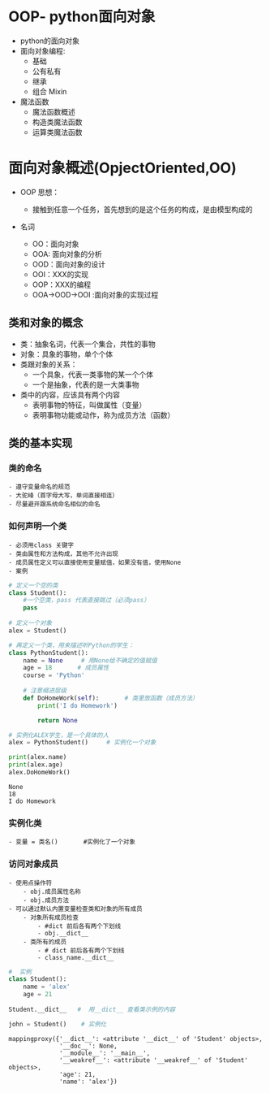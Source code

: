 
#  OOP- python面向对象
- python的面向对象
- 面向对象编程:
    - 基础
    - 公有私有
    - 继承
    - 组合 Mixin
 - 魔法函数
    - 魔法函数概述
    - 构造类魔法函数
    - 运算类魔法函数


# 面向对象概述(OpjectOriented,OO)
- OOP 思想：

    - 接触到任意一个任务，首先想到的是这个任务的构成，是由模型构成的
        
- 名词
    - OO：面向对象
    - OOA: 面向对象的分析
    - OOD：面向对象的设计
    - OOI：XXX的实现
    - OOP：XXX的编程
    - OOA->OOD->OOI :面向对象的实现过程
    
    
##  类和对象的概念
- 类：抽象名词，代表一个集合，共性的事物
- 对象：具象的事物，单个个体
- 类跟对象的关系：
    - 一个具象，代表一类事物的某一个个体
    - 一个是抽象，代表的是一大类事物
- 类中的内容，应该具有两个内容
    - 表明事物的特征，叫做属性（变量）
    - 表明事物功能或动作，称为成员方法（函数）
    
    
## 类的基本实现
### 类的命名
    - 遵守变量命名的规范
    - 大驼峰（首字母大写，单词直接相连）
    - 尽量避开跟系统命名相似的命名
### 如何声明一个类
    - 必须用class 关键字
    - 类由属性和方法构成，其他不允许出现
    - 成员属性定义可以直接使用变量赋值，如果没有值，使用None
    - 案例


```python
# 定义一个空的类
class Student():
    #一个空类，pass 代表直接跳过（必须pass）
    pass
    
# 定义一个对象
alex = Student()

# 再定义一个类，用来描述听Python的学生：
class PythonStudent():
    name = None     # 用None给不确定的值赋值
    age = 18       # 成员属性
    course = 'Python'
    
    # 注意缩进层级
    def DoHomeWork(self):       # 类里放函数（成员方法）
        print('I do Homework')

        return None 

# 实例化ALEX学生，是一个具体的人
alex = PythonStudent()     # 实例化一个对象 

print(alex.name)
print(alex.age)
alex.DoHomeWork()
```

    None
    18
    I do Homework
    

### 实例化类
    - 变量 = 类名()       #实例化了一个对象
### 访问对象成员
    - 使用点操作符
        - obj.成员属性名称
        - obj.成员方法
    - 可以通过默认内置变量检查类和对象的所有成员
        - 对象所有成员检查
            - #dict 前后各有两个下划线
            - obj.__dict__
        - 类所有的成员
            - # dict 前后各有两个下划线
            - class_name.__dict__


```python
#  实例
class Student():
    name = 'alex'
    age = 21
    
Student.__dict__   #  用__dict__ 查看类示例的内容

john = Student()    # 实例化

```




    mappingproxy({'__dict__': <attribute '__dict__' of 'Student' objects>,
                  '__doc__': None,
                  '__module__': '__main__',
                  '__weakref__': <attribute '__weakref__' of 'Student' objects>,
                  'age': 21,
                  'name': 'alex'})



